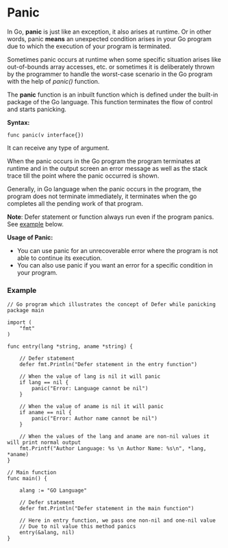 # Panic

In Go, **panic** is just like an exception, it also arises at runtime. Or in other words, panic **means** an unexpected condition arises in your Go program due to which the execution of your program is terminated.

Sometimes panic occurs at runtime when some specific situation arises like out-of-bounds array accesses, etc. or sometimes it is deliberately thrown by the programmer to handle the worst-case scenario in the Go program with the help of _panic()_ function.

The **panic** function is an inbuilt function which is defined under the built-in package of the Go language. This function terminates the flow of control and starts panicking.

**Syntax:**

```
func panic(v interface{})
```

It can receive any type of argument.

When the panic occurs in the Go program the program terminates at runtime and in the output screen an error message as well as the stack trace till the point where the panic occurred is shown.

Generally, in Go language when the panic occurs in the program, the program does not terminate immediately, it terminates when the go completes all the pending work of that program.

**Note**: Defer statement or function always run even if the program panics. See [example](#example) below.

**Usage of Panic:**

- You can use panic for an unrecoverable error where the program is not able to continue its execution.
- You can also use panic if you want an error for a specific condition in your program.

### Example

```
// Go program which illustrates the concept of Defer while panicking
package main

import (
    "fmt"
)

func entry(lang *string, aname *string) {

    // Defer statement
    defer fmt.Println("Defer statement in the entry function")

    // When the value of lang is nil it will panic
    if lang == nil {
        panic("Error: Language cannot be nil")
    }

    // When the value of aname is nil it will panic
    if aname == nil {
        panic("Error: Author name cannot be nil")
    }

    // When the values of the lang and aname are non-nil values it will print normal output
    fmt.Printf("Author Language: %s \n Author Name: %s\n", *lang, *aname)
}

// Main function
func main() {

    alang := "GO Language"

    // Defer statement
    defer fmt.Println("Defer statement in the main function")

    // Here in entry function, we pass one non-nil and one-nil value
    // Due to nil value this method panics
    entry(&alang, nil)
}
```
